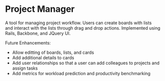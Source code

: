 # Project Manager

A tool for managing project workflow.
Users can create boards with lists and interact with the lists through drag and drop actions. 
Implemented using Rails, Backbone, and JQuery UI.

Future Enhancements:
- Allow editting of boards, lists, and cards
- Add additional details to cards
- Add user relationships so that a user can add colleagues to projects and assign tasks
- Add metrics for workload prediction and productivity benchmarking